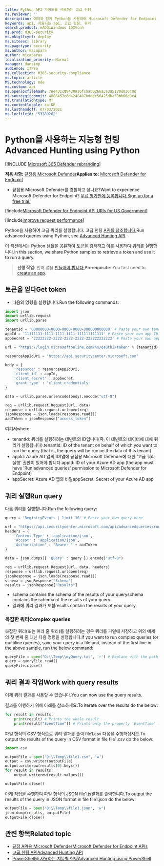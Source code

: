 ```yaml
---
title: Python API 가이드를 사용하는 고급 헌팅
ms.reviewer: ''
description: 예제와 함께 Python을 사용하여 Microsoft Defender for Endpoint API를 사용하여 쿼리하는 방법을 설명합니다.
keywords: api, 지원되는 api, 고급 헌팅, 쿼리
search.product: eADQiWindows 10XVcnh
ms.prod: m365-security
ms.mktglfcycl: deploy
ms.sitesec: library
ms.pagetype: security
ms.author: macapara
author: mjcaparas
localization_priority: Normal
manager: dansimp
audience: ITPro
ms.collection: M365-security-compliance
ms.topic: article
MS.technology: mde
ms.custom: api
ms.openlocfilehash: 7ee431c88430916fcba60266a3a3a5180d830c0d
ms.sourcegitcommit: 4886457c0d4248407bddec56425dba50bb60d9c4
ms.translationtype: MT
ms.contentlocale: ko-KR
ms.lasthandoff: 07/03/2021
ms.locfileid: "53289262"
---
```

# <a name="advanced-hunting-using-python"></a><span data-ttu-id="d8753-104">Python을 사용하는 지능형 헌팅</span><span class="sxs-lookup"><span data-stu-id="d8753-104">Advanced Hunting using Python</span></span>

[!INCLUDE [Microsoft 365 Defender rebranding](../../includes/microsoft-defender.md)]

<span data-ttu-id="d8753-105">**적용 사항:** [끝점용 Microsoft Defender](https://go.microsoft.com/fwlink/?linkid=2154037)</span><span class="sxs-lookup"><span data-stu-id="d8753-105">**Applies to:** [Microsoft Defender for Endpoint](https://go.microsoft.com/fwlink/?linkid=2154037)</span></span>

- <span data-ttu-id="d8753-106">끝점용 Microsoft Defender를 경험하고 싶나요?</span><span class="sxs-lookup"><span data-stu-id="d8753-106">Want to experience Microsoft Defender for Endpoint?</span></span> [<span data-ttu-id="d8753-107">무료 평가판에 등록합니다.</span><span class="sxs-lookup"><span data-stu-id="d8753-107">Sign up for a free trial.</span></span>](https://www.microsoft.com/microsoft-365/windows/microsoft-defender-atp?ocid=docs-wdatp-exposedapis-abovefoldlink)

[!include[Microsoft Defender for Endpoint API URIs for US Government](../../includes/microsoft-defender-api-usgov.md)]

[!include[Improve request performance](../../includes/improve-request-performance.md)]

<span data-ttu-id="d8753-108">Python을 사용하여 고급 쿼리를 실행합니다. 고급 헌팅 [API를 참조합니다.](run-advanced-query-api.md)</span><span class="sxs-lookup"><span data-stu-id="d8753-108">Run advanced queries using Python, see [Advanced Hunting API](run-advanced-query-api.md).</span></span>

<span data-ttu-id="d8753-109">이 섹션에서는 Python 샘플을 공유하여 토큰을 검색하고 이를 사용하여 쿼리를 실행합니다.</span><span class="sxs-lookup"><span data-stu-id="d8753-109">In this section, we share Python samples to retrieve a token and use it to run a query.</span></span>

> <span data-ttu-id="d8753-110">**선행 작업:** 먼저 앱을 [만들어야 합니다.](apis-intro.md)</span><span class="sxs-lookup"><span data-stu-id="d8753-110">**Prerequisite**: You first need to [create an app](apis-intro.md).</span></span>

## <a name="get-token"></a><span data-ttu-id="d8753-111">토큰을 얻다</span><span class="sxs-lookup"><span data-stu-id="d8753-111">Get token</span></span>

- <span data-ttu-id="d8753-112">다음의 명령을 실행합니다.</span><span class="sxs-lookup"><span data-stu-id="d8753-112">Run the following commands:</span></span>

```python
import json
import urllib.request
import urllib.parse

tenantId = '00000000-0000-0000-0000-000000000000' # Paste your own tenant ID here
appId = '11111111-1111-1111-1111-111111111111' # Paste your own app ID here
appSecret = '22222222-2222-2222-2222-222222222222' # Paste your own app secret here

url = "https://login.microsoftonline.com/%s/oauth2/token" % (tenantId)

resourceAppIdUri = 'https://api.securitycenter.microsoft.com'

body = {
    'resource' : resourceAppIdUri,
    'client_id' : appId,
    'client_secret' : appSecret,
    'grant_type' : 'client_credentials'
}

data = urllib.parse.urlencode(body).encode("utf-8")

req = urllib.request.Request(url, data)
response = urllib.request.urlopen(req)
jsonResponse = json.loads(response.read())
aadToken = jsonResponse["access_token"]
```

<span data-ttu-id="d8753-113">여기서</span><span class="sxs-lookup"><span data-stu-id="d8753-113">where</span></span>

- <span data-ttu-id="d8753-114">tenantId: 쿼리를 실행하려는 테넌트의 ID입니다(즉, 이 테넌트의 데이터에 대해 쿼리가 실행됩니다).</span><span class="sxs-lookup"><span data-stu-id="d8753-114">tenantId: ID of the tenant on behalf of which you want to run the query (that is, the query will be run on the data of this tenant)</span></span>
- <span data-ttu-id="d8753-115">appId: Azure AD 앱의 ID(앱에 끝점용 Microsoft Defender에 대한 '고급 쿼리 실행' 권한이 있어야 합니다.</span><span class="sxs-lookup"><span data-stu-id="d8753-115">appId: ID of your Azure AD app (the app must have 'Run advanced queries' permission to Microsoft Defender for Endpoint)</span></span>
- <span data-ttu-id="d8753-116">appSecret: Azure AD 앱의 비밀</span><span class="sxs-lookup"><span data-stu-id="d8753-116">appSecret: Secret of your Azure AD app</span></span>

## <a name="run-query"></a><span data-ttu-id="d8753-117">쿼리 실행</span><span class="sxs-lookup"><span data-stu-id="d8753-117">Run query</span></span>

 <span data-ttu-id="d8753-118">다음 쿼리를 실행합니다.</span><span class="sxs-lookup"><span data-stu-id="d8753-118">Run the following query:</span></span>

```python
query = 'RegistryEvents | limit 10' # Paste your own query here

url = "https://api.securitycenter.microsoft.com/api/advancedqueries/run"
headers = { 
    'Content-Type' : 'application/json',
    'Accept' : 'application/json',
    'Authorization' : "Bearer " + aadToken
}

data = json.dumps({ 'Query' : query }).encode("utf-8")

req = urllib.request.Request(url, data, headers)
response = urllib.request.urlopen(req)
jsonResponse = json.loads(response.read())
schema = jsonResponse["Schema"]
results = jsonResponse["Results"]
```

- <span data-ttu-id="d8753-119">schema contains the schema of the results of your query</span><span class="sxs-lookup"><span data-stu-id="d8753-119">schema contains the schema of the results of your query</span></span>
- <span data-ttu-id="d8753-120">결과에 쿼리 결과가 포함</span><span class="sxs-lookup"><span data-stu-id="d8753-120">results contain the results of your query</span></span>

### <a name="complex-queries"></a><span data-ttu-id="d8753-121">복잡한 쿼리</span><span class="sxs-lookup"><span data-stu-id="d8753-121">Complex queries</span></span>

<span data-ttu-id="d8753-122">복잡한 쿼리(또는 여러 줄 쿼리)를 실행하려는 경우 쿼리를 파일에 저장하고 위의 예제의 첫 번째 줄 대신 다음 명령을 실행합니다.</span><span class="sxs-lookup"><span data-stu-id="d8753-122">If you want to run complex queries (or multiline queries), save your query in a file and, instead of the first line in the above sample, run the below command:</span></span>

```python
queryFile = open("D:\\Temp\\myQuery.txt", 'r') # Replace with the path to your file
query = queryFile.read()
queryFile.close()
```

## <a name="work-with-query-results"></a><span data-ttu-id="d8753-123">쿼리 결과 작업</span><span class="sxs-lookup"><span data-stu-id="d8753-123">Work with query results</span></span>

<span data-ttu-id="d8753-124">이제 쿼리 결과를 사용할 수 있습니다.</span><span class="sxs-lookup"><span data-stu-id="d8753-124">You can now use the query results.</span></span>

<span data-ttu-id="d8753-125">결과를 이행하기 위해 아래를 참조하세요.</span><span class="sxs-lookup"><span data-stu-id="d8753-125">To iterate over the results do the below:</span></span>

```python
for result in results:
    print(result) # Prints the whole result
    print(result["EventTime"]) # Prints only the property 'EventTime' from the result
```

<span data-ttu-id="d8753-126">파일 형식의 CSV 형식으로 쿼리 결과를 출력 file1.csv 다음을 수행하십시오.</span><span class="sxs-lookup"><span data-stu-id="d8753-126">To output the results of the query in CSV format in file file1.csv do the below:</span></span>

```python
import csv

outputFile = open("D:\\Temp\\file1.csv", 'w')
output = csv.writer(outputFile)
output.writerow(results[0].keys())
for result in results:
    output.writerow(result.values())

outputFile.close()
```

<span data-ttu-id="d8753-127">아래 작업을 수행하여 파일 형식의 JSON file1.js결과를 출력합니다.</span><span class="sxs-lookup"><span data-stu-id="d8753-127">To output the results of the query in JSON format in file file1.json do the below:</span></span>

```python
outputFile = open("D:\\Temp\\file1.json", 'w')
json.dump(results, outputFile)
outputFile.close()
```

## <a name="related-topic"></a><span data-ttu-id="d8753-128">관련 항목</span><span class="sxs-lookup"><span data-stu-id="d8753-128">Related topic</span></span>

- [<span data-ttu-id="d8753-129">끝점 API용 Microsoft Defender</span><span class="sxs-lookup"><span data-stu-id="d8753-129">Microsoft Defender for Endpoint APIs</span></span>](apis-intro.md)
- [<span data-ttu-id="d8753-130">고급 헌팅 API</span><span class="sxs-lookup"><span data-stu-id="d8753-130">Advanced Hunting API</span></span>](run-advanced-query-api.md)
- [<span data-ttu-id="d8753-131">PowerShell을 사용하는 지능형 헌팅</span><span class="sxs-lookup"><span data-stu-id="d8753-131">Advanced Hunting using PowerShell</span></span>](run-advanced-query-sample-powershell.md)
